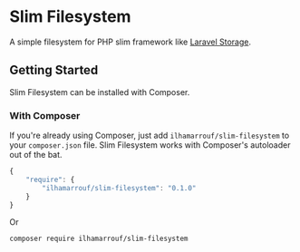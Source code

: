Slim Filesystem
===============

A simple filesystem for PHP slim framework like [Laravel Storage](https://laravel.com/docs/6.x/filesystem).

Getting Started
------------------
Slim Filesystem can be installed with Composer.

### With Composer

If you're already using Composer, just add `ilhamarrouf/slim-filesystem` to your `composer.json` file.
Slim Filesystem works with Composer's autoloader out of the bat.
```js
{
	"require": {
		"ilhamarrouf/slim-filesystem": "0.1.0"
	}
}
```
Or

`composer require ilhamarrouf/slim-filesystem`